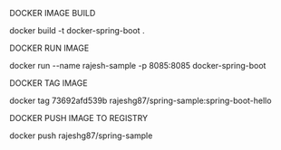 DOCKER IMAGE BUILD 

docker build -t docker-spring-boot .

DOCKER RUN IMAGE

docker run --name rajesh-sample -p 8085:8085 docker-spring-boot

DOCKER TAG IMAGE

docker tag 73692afd539b rajeshg87/spring-sample:spring-boot-hello

DOCKER PUSH IMAGE TO REGISTRY

docker push rajeshg87/spring-sample
